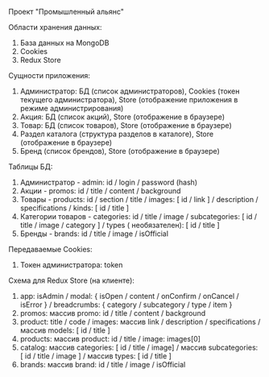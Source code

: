 Проект "Промышленный альянс"

Области хранения данных:

1. База данных на MongoDB
2. Cookies
3. Redux Store

Сущности приложения:

1. Администратор: БД (список администраторов), Cookies (токен текущего администратора), Store (отображение приложения в
   режиме администрирования)
2. Акция: БД (список акций), Store (отображение в браузере)
3. Товар: БД (список товаров), Store (отображение в браузере)
4. Раздел каталога (структура разделов в каталоге), Store (отображение в браузере)
5. Бренд (список брендов), Store (отображение в браузере)

Таблицы БД:

1. Администратор - admin: id / login / password (hash)
2. Акции - promos: id / title / content / background
3. Товары - products: id / section / title / images: [ id / link ] / description / specifications /
   kinds: [ id / title ]
4. Категории товаров - categories: id / title / image / subcategories: [ id / title / image / category ] / types (
   необязателен): [ id / title ]
5. Бренды - brands: id / title / image / isOfficial

Передаваемые Cookies:

1. Токен администратора: token

Схема для Redux Store (на клиенте):

1. app: isAdmin / modal: { isOpen / content / onConfirm / onCancel / isError } / breadcrumbs: { category / subcategory / type / item }
2. promos: массив promo: id / title / content / background
3. product: title / code / images: массив link / description / specifications / массив models: [ id / title ]
4. products: массив product: id / title / image: images[0]
5. catalog: массив categories: [ id / title / image] / массив subcategories: [ id / title / image ] / массив types: [ id / title ]
6. brands: массив brand: id / title / image / isOfficial
